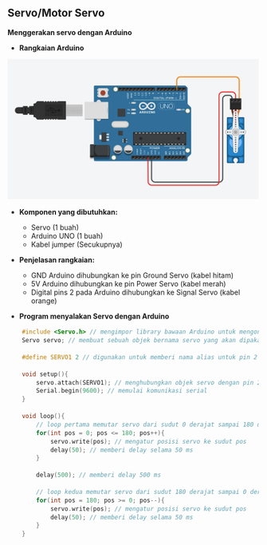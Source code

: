 ## Servo/Motor Servo

**Menggerakan servo dengan Arduino**

* **Rangkaian Arduino**

![Rangkaian_Servo](Images/rangkaian_Servo.png)

* **Komponen yang dibutuhkan:**
    * Servo (1 buah)
    * Arduino UNO (1 buah)
    * Kabel jumper (Secukupnya)

* **Penjelasan rangkaian:**
    * GND Arduino dihubungkan ke pin Ground Servo (kabel hitam)
    * 5V Arduino dihubungkan ke pin Power Servo (kabel merah)
    * Digital pins 2 pada Arduino dihubungkan ke Signal Servo (kabel orange)

* **Program menyalakan Servo dengan Arduino**
```cpp
    #include <Servo.h> // mengimpor library bawaan Arduino untuk mengontrol motor servo
    Servo servo; // membuat sebuah objek bernama servo yang akan dipakai untuk mengendalikan motor

    #define SERVO1 2 // digunakan untuk memberi nama alias untuk pin 2 di Arduino

    void setup(){
        servo.attach(SERVO1); // menghubungkan objek servo dengan pin 2. Artinya, motor servo bisa dikontrol melalui pin itu.
        Serial.begin(9600); // memulai komunikasi serial
    }

    void loop(){
        // loop pertama memutar servo dari sudut 0 derajat sampai 180 derajat
        for(int pos = 0; pos <= 180; pos++){
            servo.write(pos); // mengatur posisi servo ke sudut pos
            delay(50); // memberi delay selama 50 ms
        }
    
        delay(500); // memberi delay 500 ms
        
        // loop kedua memutar servo dari sudut 180 derajat sampai 0 derajat
        for(int pos = 180; pos >= 0; pos--){
            servo.write(pos); // mengatur posisi servo ke sudut pos
            delay(50); // memberi delay selama 50 ms
        }
    }
```
